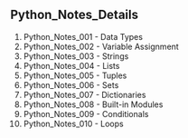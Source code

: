 ## Python_Notes_Details
1. Python_Notes_001 - Data Types
2. Python_Notes_002 - Variable Assignment
3. Python_Notes_003 - Strings
4. Python_Notes_004 - Lists
5. Python_Notes_005 - Tuples
6. Python_Notes_006 - Sets
7. Python_Notes_007 - Dictionaries
8. Python_Notes_008 - Built-in Modules
9. Python_Notes_009 - Conditionals
10. Python_Notes_010 - Loops
